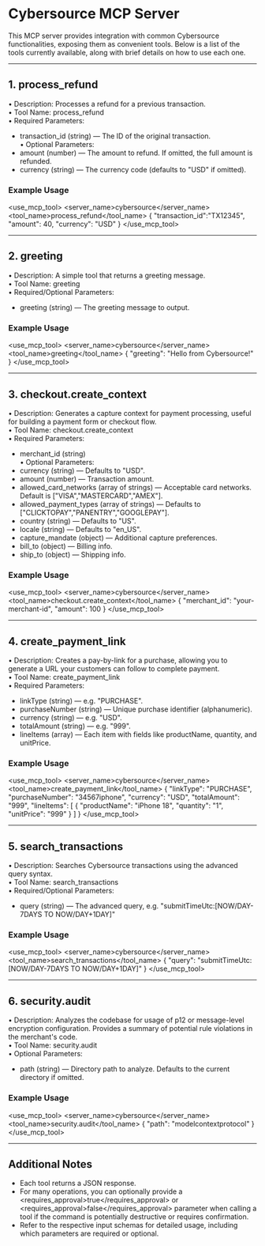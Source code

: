 # Cybersource MCP Server

This MCP server provides integration with common Cybersource functionalities, exposing them as convenient tools. Below is a list of the tools currently available, along with brief details on how to use each one.

---

## 1. process_refund

• Description: Processes a refund for a previous transaction.  
• Tool Name: process_refund  
• Required Parameters:
  - transaction_id (string) — The ID of the original transaction.  
• Optional Parameters:
  - amount (number) — The amount to refund. If omitted, the full amount is refunded.  
  - currency (string) — The currency code (defaults to "USD" if omitted).  

### Example Usage
<use_mcp_tool>
  <server_name>cybersource</server_name>
  <tool_name>process_refund</tool_name>
  <arguments>
  {
    "transaction_id":"TX12345",
    "amount": 40,
    "currency": "USD"
  }
  </arguments>
</use_mcp_tool>

---

## 2. greeting

• Description: A simple tool that returns a greeting message.  
• Tool Name: greeting  
• Required/Optional Parameters:
  - greeting (string) — The greeting message to output.  

### Example Usage
<use_mcp_tool>
  <server_name>cybersource</server_name>
  <tool_name>greeting</tool_name>
  <arguments>
  {
    "greeting": "Hello from Cybersource!"
  }
  </arguments>
</use_mcp_tool>

---

## 3. checkout.create_context

• Description: Generates a capture context for payment processing, useful for building a payment form or checkout flow.  
• Tool Name: checkout.create_context  
• Required Parameters:
  - merchant_id (string)  
• Optional Parameters:
  - currency (string) — Defaults to "USD".  
  - amount (number) — Transaction amount.  
  - allowed_card_networks (array of strings) — Acceptable card networks. Default is ["VISA","MASTERCARD","AMEX"].  
  - allowed_payment_types (array of strings) — Defaults to ["CLICKTOPAY","PANENTRY","GOOGLEPAY"].  
  - country (string) — Defaults to "US".  
  - locale (string) — Defaults to "en_US".  
  - capture_mandate (object) — Additional capture preferences.  
  - bill_to (object) — Billing info.  
  - ship_to (object) — Shipping info.  

### Example Usage
<use_mcp_tool>
  <server_name>cybersource</server_name>
  <tool_name>checkout.create_context</tool_name>
  <arguments>
  {
    "merchant_id": "your-merchant-id",
    "amount": 100
  }
</arguments>
</use_mcp_tool>

---

## 4. create_payment_link

• Description: Creates a pay-by-link for a purchase, allowing you to generate a URL your customers can follow to complete payment.  
• Tool Name: create_payment_link  
• Required Parameters:
  - linkType (string) — e.g. "PURCHASE".  
  - purchaseNumber (string) — Unique purchase identifier (alphanumeric).  
  - currency (string) — e.g. "USD".  
  - totalAmount (string) — e.g. "999".  
  - lineItems (array) — Each item with fields like productName, quantity, and unitPrice.  

### Example Usage
<use_mcp_tool>
  <server_name>cybersource</server_name>
  <tool_name>create_payment_link</tool_name>
  <arguments>
  {
    "linkType": "PURCHASE",
    "purchaseNumber": "34567iphone",
    "currency": "USD",
    "totalAmount": "999",
    "lineItems": [
      {
        "productName": "iPhone 18",
        "quantity": "1",
        "unitPrice": "999"
      }
    ]
  }
</arguments>
</use_mcp_tool>

---

## 5. search_transactions

• Description: Searches Cybersource transactions using the advanced query syntax.  
• Tool Name: search_transactions  
• Required/Optional Parameters:
  - query (string) — The advanced query, e.g. "submitTimeUtc:[NOW/DAY-7DAYS TO NOW/DAY+1DAY]"  

### Example Usage
<use_mcp_tool>
  <server_name>cybersource</server_name>
  <tool_name>search_transactions</tool_name>
  <arguments>
  {
    "query": "submitTimeUtc:[NOW/DAY-7DAYS TO NOW/DAY+1DAY]"
  }
</arguments>
</use_mcp_tool>

---

## 6. security.audit

• Description: Analyzes the codebase for usage of p12 or message-level encryption configuration. Provides a summary of potential rule violations in the merchant's code.  
• Tool Name: security.audit  
• Optional Parameters:
  - path (string) — Directory path to analyze. Defaults to the current directory if omitted.  

### Example Usage
<use_mcp_tool>
  <server_name>cybersource</server_name>
  <tool_name>security.audit</tool_name>
  <arguments>
  {
    "path": "modelcontextprotocol"
  }
</arguments>
</use_mcp_tool>

---

## Additional Notes

- Each tool returns a JSON response.  
- For many operations, you can optionally provide a <requires_approval>true</requires_approval> or <requires_approval>false</requires_approval> parameter when calling a tool if the command is potentially destructive or requires confirmation.  
- Refer to the respective input schemas for detailed usage, including which parameters are required or optional.
